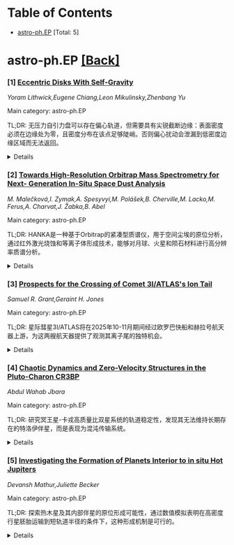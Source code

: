 <div id=toc></div>

# Table of Contents

- [astro-ph.EP](#astro-ph.EP) [Total: 5]


<div id='astro-ph.EP'></div>

# astro-ph.EP [[Back]](#toc)

### [1] [Eccentric Disks With Self-Gravity](https://arxiv.org/abs/2510.12871)
*Yoram Lithwick,Eugene Chiang,Leon Mikulinsky,Zhenbang Yu*

Main category: astro-ph.EP

TL;DR: 无压力自引力盘可以存在偏心轨道，但需要具有尖锐截断边缘：表面密度必须在边缘处为零，且密度分布在该点足够陡峭。否则偏心扰动会泄漏到低密度边缘区域而无法返回。


<details>
  <summary>Details</summary>
Motivation: 解决文献中关于无压力自引力盘能否存在偏心轨道的矛盾答案，澄清此类盘结构存在的必要条件。

Method: 通过求解偏心度分布的特征值方程、求解初值问题、以及分析适用于任意波数的新色散关系来验证结果。同时开发了无需软化的算法来模拟盘的拉普拉斯-拉格朗日方程。

Result: 证明了无压力自引力盘确实可以存在偏心轨道，但必须满足尖锐截断边缘条件。开发的新算法比基于软化的方法在给定分辨率下精确多个数量级。

Conclusion: 无压力自引力盘的偏心轨道存在性取决于边缘的尖锐程度，表面密度必须在边缘处为零且分布足够陡峭。新开发的软化自由算法为模拟此类系统提供了更精确的工具。

Abstract: Can a disk orbiting a central body be eccentric, when the disk feels its own
self-gravity and is pressureless? Contradictory answers appear in the
literature. We show that such a disk can be eccentric, but only if it has a
sharply truncated edge: the surface density $\Sigma$ must vanish at the edge,
and the $\Sigma$ profile must be sufficiently steep at the point where it
vanishes. If either requirement is violated, an eccentric disturbance leaks out
of the bulk of the disk into the low density edge region, and cannot return. An
edge where $\Sigma$ asymptotes to zero but never vanishes, as is often assumed
for astrophysical disks, is insufficiently sharp. Similar results were shown by
Hunter & Toomre (1969) for galactic warps. We demonstrate these results in
three ways: by solving the eigenvalue equation for the eccentricity profile; by
solving the initial value problem; and by analyzing a new and simple dispersion
relation that is valid for any wavenumber, unlike WKB. As a byproduct, we show
that softening the self-gravitational potential is not needed to model a flat
disk, and we develop a softening-free algorithm to model the disk's
Laplace-Lagrange-like equations. The algorithm is easy to implement and is more
accurate than softening-based methods at a given resolution by many orders of
magnitude.

</details>


### [2] [Towards High-Resolution Orbitrap Mass Spectrometry for Next- Generation In-Situ Space Dust Analysis](https://arxiv.org/abs/2510.12903)
*M. Malečková,I. Zymak,A. Spesyvyi,M. Polášek,B. Cherville,M. Lacko,M. Ferus,A. Charvat,J. Žabka,B. Abel*

Main category: astro-ph.EP

TL;DR: HANKA是一种基于Orbitrap的紧凑型质谱仪，用于空间尘埃的原位分析，通过红外激光烧蚀和等离子体形成技术，能够对月球、火星和陨石材料进行高分辨率质谱分析。


<details>
  <summary>Details</summary>
Motivation: 宇宙和行星尘埃包含太阳系化学演化的重要线索，但其分子和元素组成的原位分析在技术上仍具有挑战性。

Method: 使用红外激光烧蚀和真空下等离子体形成技术，分析代表月球、火星和陨石材料的固态样品，质谱分辨率达到R=60000。

Result: 质谱显示复杂的特征元素混合物，具有3-4个数量级的动态范围，能够检测痕量化合物，单事件灵敏度高，能够解析复杂质谱并区分不同行星体的地球化学特征。

Conclusion: 红外激光脉冲不仅适用于冰粒子撞击模拟，也是空间尘埃探测器电极上固态粒子撞击的良好模拟实验，该仪器适合轨道、表面或飞越任务中的尘埃撞击检测。

Abstract: Cosmic and planetary dust hold vital clues to the chemical evolution of the
solar system, yet in situ analysis of their molecular and elemental composition
remains technically challenging. Here we present laboratory results from HANKA
(High-resolution mass Analyzer for Nano-scale Kinetic Astro materials), a
compact Orbitrap-based mass spectrometer developed towards the goal of a
universal dust detector for space applications. Using infrared laser ablation
and plasma formation under vacuum, we analyzed solid-state samples
representative of Lunar, Martian, and Meteoritic material. The resulting mass
spectra - recorded at resolving powers of R=60000 - reveal complex, but
characteristic element mixtures. These results demonstrate the single event
sensitivity of HANKA, and its mass resolution with the ability to resolve
complex mass spectra and possibly differentiate geochemical signatures across
planetary bodies. The dynamic range of 3-4 orders of magnitude enables even the
detection of trace compounds. The minimalistic impact sampling approach enables
fast, high-precision compositional mass analysis without complex sample
preparation, making the instrument well-suited for orbital, surface, or flyby
missions with expected dust impacts. Our system consists of an IR-laser system
that simulates impacts of nano to micron sized solid-state dust and ice
particles from space. It therefore allows to perform so called analogue
experiments in the laboratory. We conclude that IR- laser pulses on a
solid-state material are not only well suited for ice particle impact analogues
but also a good analogue experiment for solid state particle impacts on a dust
detector electrode in space. Moreover, the IR laser is employed only for an
optimal analogue experiment simulating the impact event - it is not necessary
in space on a spacecraft detecting space dust.

</details>


### [3] [Prospects for the Crossing of Comet 3I/ATLAS's Ion Tail](https://arxiv.org/abs/2510.13222)
*Samuel R. Grant,Geraint H. Jones*

Main category: astro-ph.EP

TL;DR: 星际彗星3I/ATLAS将在2025年10-11月期间经过欧罗巴快船和赫拉号航天器上游，为这两艘航天器提供了观测其离子尾的独特机会。


<details>
  <summary>Details</summary>
Motivation: 利用星际彗星3I/ATLAS与航天器轨道的特殊对齐，实现在轨原位观测星际彗星离子尾的机会，这是首次对星际彗星进行此类观测。

Method: 通过分析彗星的双曲线轨道与黄道面的对齐关系，识别航天器可能被彗星离子尾浸没的时间窗口。

Result: 预测欧罗巴快船号在2025年10月30日-11月6日期间可能被3I/ATLAS的离子尾浸没，赫拉号在2025年10月25日-11月1日期间也可能被浸没。

Conclusion: 这次机会为研究星际彗星的离子尾特征、太阳风变化以及相关的磁场结构提供了前所未有的观测可能性。

Abstract: During October - November 2025, interstellar comet 3I/ATLAS, will pass
upstream of the Europa Clipper and Hera spacecraft. Here, we identify two
potential opportunities for in-situ observations of 3I's ion tail by immersion,
facilitated by the close alignment between the comet's hyperbolic trajectory
with the ecliptic plane. During the period 30 October - 6 November 2025, it is
predicted that Europa Clipper will potentially be immersed within the ion tail
of 3I/ATLAS, providing the opportunity to detect the signatures of an
interstellar comet's ion tail. Characteristic changes to the solar wind are
also expected to be observed; a magnetic draping structure associated with the
comet may be identifiable. It is further predicted that spacecraft Hera will
possibly be immersed within the ion tail of 3I/ATLAS during the period 25
October - 1 November 2025.

</details>


### [4] [Chaotic Dynamics and Zero-Velocity Structures in the Pluto-Charon CR3BP](https://arxiv.org/abs/2510.13479)
*Abdul Wahab Jbara*

Main category: astro-ph.EP

TL;DR: 研究冥王星-卡戎高质量比双星系统的轨道稳定性，发现其无法维持长期存在的特洛伊伴星，而是表现为混沌传输系统。


<details>
  <summary>Details</summary>
Motivation: 冥王星-卡戎系统具有高质量比，阻止了特洛伊伴星的存在，这为研究高质量比双星系统在拉格朗日点的稳定性提供了重要测试案例。

Method: 在平面圆形限制性三体问题中建模冥王星-卡戎系统，比较蝌蚪形和马蹄形轨道，使用RK4积分更新粒子位置和速度，分析L1颈开放和关闭情况。

Result: 模拟显示混沌且不可预测的轨迹，初始参数的微小变化会完全改变结果，轨迹显示了高质量比对双星系统稳定性的影响。

Conclusion: 冥王星-卡戎无法容纳长期存在的特洛伊伴星，而是表现为混沌传输系统，未来研究可扩展到空间或椭圆三体问题。

Abstract: Pluto and Charon are a dwarf binary system with a high mass ratio $\mu$,
preventing Trojan companions. This instability creates ideal intersections for
low-energy pathways that spacecraft can traverse and serves as an important
test case for stability at Lagrange points for high $\mu$ binaries. This study
models the Pluto-Charon system in the planar Circular Restricted Three-Body
Problem (CR3BP) and compares the tadpole and horseshoe orbits of a massless
particle with known low-$\mu$ orbits. Moreover, it compares the trajectories
for instances where the L1 neck is opened and closed, and exhibits the
corresponding zero-velocity curves; RK4 integration was used to update the
position and velocity of the particle. The simulations consistently showed
chaotic and unpredictable trajectories, where small changes in initial
parameters could completely alter the results; trajectories displayed the
influence of higher values of $\mu$ on the stability of binary systems. These
findings confirm that Pluto-Charon cannot host long-lived Trojan companions and
instead behaves as a system of chaotic transport. Future work could extend the
study to include the spatial or elliptic three-body problem, further refining
the understanding of instability in high-$\mu$ binaries.

</details>


### [5] [Investigating the Formation of Planets Interior to in situ Hot Jupiters](https://arxiv.org/abs/2510.13527)
*Devansh Mathur,Juliette Becker*

Main category: astro-ph.EP

TL;DR: 探索热木星及其内部伴星的原位形成可能性，通过数值模拟表明在高密度行星胚胎运输到短轨道半径的条件下，这种形成机制是可行的。


<details>
  <summary>Details</summary>
Motivation: 热木星通常被认为通过潮汐迁移形成，但存在相邻伴星的情况难以用此机制解释，需要考虑其他形成机制如盘迁移和原位形成。

Method: 使用N体积分器REBOUND进行数值模拟，研究在不同盘条件和热木星最终轨道位置假设下内部伴星的生长过程。

Result: 如果足够高密度的行星胚胎被运输到短轨道半径，热木星及其内部伴星的原位形成是可行的。

Conclusion: 原位形成为观测到的部分行星构型提供了一种可行的解释机制。

Abstract: The population of hot Jupiters with adjacent planetary companions is small
but growing, and inner companions appear to be a nearly ubiquitous outcome
within this subset of the exoplanet census. While most hot Jupiters are
believed to form via tidal migration, the presence of adjacent companions is
not easily explained by this formation mechanism, requiring consideration of
additional formation mechanisms such as disk migration and in situ formation.
In this work, we explore the possibility of in situ formation for both hot
Jupiters and their interior companions. Using numerical simulations performed
with the N-body integrator REBOUND, we investigate the growth of interior
companions under various assumptions about disk conditions and hot Jupiter
final orbital positions. Our results show that if a sufficiently high density
of planetary embryos is transported to short orbital radii, it is feasible for
both hot Jupiters and their interior companions to form in situ, providing a
viable explanation for a subset of observed planetary architectures.

</details>
